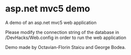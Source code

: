 # asp.net mvc5 demo
 A demo of an asp.net mvc5 web application

Please modify the connection string of the database in /DevHacks/Web.config in order to run the web application

Demo made by Octavian-Florin Staicu and George Bodea. 